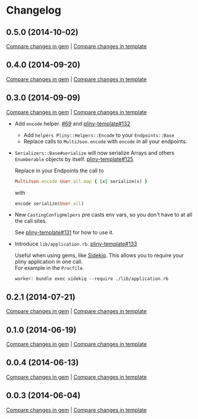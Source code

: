 # Changelog

## 0.5.0 (2014-10-02)

[Compare changes in gem](https://github.com/interagent/pliny/compare/v0.4.0...v0.5.0)
|
[Compare changes in template](https://github.com/interagent/pliny-template/compare/v0.4.0...v0.5.0)

## 0.4.0 (2014-09-20)

[Compare changes in gem](https://github.com/interagent/pliny/compare/v0.3.0...v0.4.0)
|
[Compare changes in template](https://github.com/interagent/pliny-template/compare/v0.3.0...v0.4.0)

## 0.3.0 (2014-09-09)

[Compare changes in gem](https://github.com/interagent/pliny/compare/0.2.1...v0.3.0)
|
[Compare changes in template](https://github.com/interagent/pliny-template/compare/0.2.1...v0.3.0)

* Add `encode` helper.
  [#69](https://github.com/interagent/pliny/pull/69) and [pliny-template#132](https://github.com/interagent/pliny-template/pull/132)

  * Add `helpers Pliny::Helpers::Encode` to your `Endpoints::Base`
  * Replace calls to `MultiJson.encode` with `encode` in all your endpoints.
* `Serializers::Base#serialize` will now serialize Arrays and others `Enumberable` objects by itself.
  [pliny-template#125](https://github.com/interagent/pliny-template/pull/125)

  Replace in your Endpoints the call to
  
  ```ruby
  MultiJson.encode User.all.map { |x| serialize(x) }
  ```
  
  with 
  
  ```ruby
  encode serialize(User.all)
  ```
* New `CastingConfigHelpers` pre casts env vars, so you don't have to at all the call sites.
  
  See [pliny-template#131](https://github.com/interagent/pliny-template/pull/131) for how to use it.
* Introduce `lib/application.rb`.
  [pliny-template#133](https://github.com/interagent/pliny-template/pull/133)

  Useful when using gems, like [Sidekiq](http://sidekiq.org/).
  This allows you to require your pliny application in one call.  
  For example in the `Procfile`.
  
  ```
  worker: bundle exec sidekiq --require ./lib/application.rb
  ```

## 0.2.1 (2014-07-21)

[Compare changes in gem](https://github.com/interagent/pliny/compare/0.1.0...0.2.1)
|
[Compare changes in template](https://github.com/interagent/pliny-template/compare/0.1.0...0.2.1)

## 0.1.0 (2014-06-19)

[Compare changes in gem](https://github.com/interagent/pliny/compare/0.0.4...0.1.0)
|
[Compare changes in template](https://github.com/interagent/pliny-template/compare/0.0.4...0.1.0)

## 0.0.4 (2014-06-13)

[Compare changes in gem](https://github.com/interagent/pliny/compare/v0.0.3...0.0.4)
|
[Compare changes in template](https://github.com/interagent/pliny-template/compare/v0.0.3...0.0.4)

## 0.0.3 (2014-06-04)

[Compare changes in gem](https://github.com/interagent/pliny/compare/v0.0.1...v0.0.3)
|
[Compare changes in template](https://github.com/interagent/pliny-template/compare/v0.0.1...v0.0.3)
